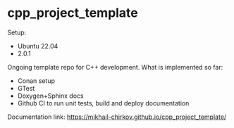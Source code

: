 # cpp_project_template

Setup:
- Ubuntu 22.04
- 2.0.1

Ongoing template repo for C++ development. What is implemented so far:
- Conan setup
- GTest
- Doxygen+Sphinx docs
- Github CI to run unit tests, build and deploy documentation

Documentation link:
https://mikhail-chirkov.github.io/cpp_project_template/